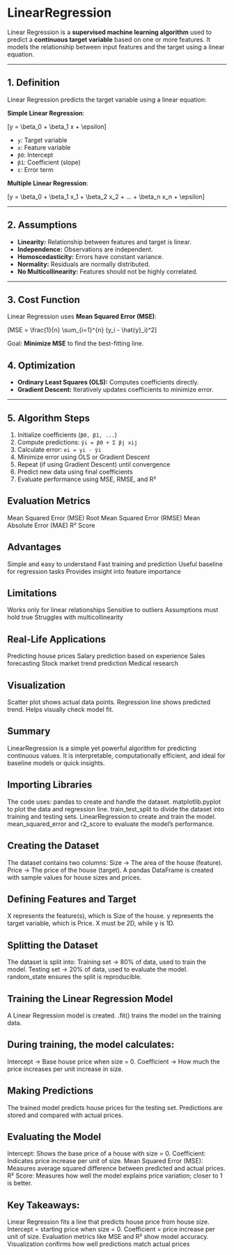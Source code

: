 # LinearRegression

Linear Regression is a **supervised machine learning algorithm** used to predict a **continuous target variable** based on one or more features. It models the relationship between input features and the target using a linear equation.

---

## 1. Definition

Linear Regression predicts the target variable using a linear equation:

**Simple Linear Regression**:

\[y = \beta_0 + \beta_1 x + \epsilon\]

- `y`: Target variable  
- `x`: Feature variable  
- `β0`: Intercept  
- `β1`: Coefficient (slope)  
- `ε`: Error term  

**Multiple Linear Regression**:

\[y = \beta_0 + \beta_1 x_1 + \beta_2 x_2 + ... + \beta_n x_n + \epsilon\]

---

## 2. Assumptions

- **Linearity:** Relationship between features and target is linear.  
- **Independence:** Observations are independent.  
- **Homoscedasticity:** Errors have constant variance.  
- **Normality:** Residuals are normally distributed.  
- **No Multicollinearity:** Features should not be highly correlated.  

---

## 3. Cost Function

Linear Regression uses **Mean Squared Error (MSE)**:

\[MSE = \frac{1}{n} \sum_{i=1}^{n} (y_i - \hat{y}_i)^2\]

Goal: **Minimize MSE** to find the best-fitting line.



## 4. Optimization

- **Ordinary Least Squares (OLS):** Computes coefficients directly.  
- **Gradient Descent:** Iteratively updates coefficients to minimize error.  

---

## 5. Algorithm Steps

1. Initialize coefficients (`β0, β1, ...`)  
2. Compute predictions: `ŷi = β0 + Σ βj xij`  
3. Calculate error: `ei = yi - ŷi`  
4. Minimize error using OLS or Gradient Descent  
5. Repeat (if using Gradient Descent) until convergence  
6. Predict new data using final coefficients  
7. Evaluate performance using MSE, RMSE, and R²


## Evaluation Metrics
Mean Squared Error (MSE)
Root Mean Squared Error (RMSE)
Mean Absolute Error (MAE)
R² Score

##  Advantages
Simple and easy to understand
Fast training and prediction
Useful baseline for regression tasks
Provides insight into feature importance

## Limitations
Works only for linear relationships
Sensitive to outliers
Assumptions must hold true
Struggles with multicollinearity

## Real-Life Applications
Predicting house prices
Salary prediction based on experience
Sales forecasting
Stock market trend prediction
Medical research

## Visualization
Scatter plot shows actual data points.
Regression line shows predicted trend.
Helps visually check model fit.

## Summary
LinearRegression is a simple yet powerful algorithm for predicting continuous values. It is interpretable, computationally efficient, and ideal for baseline models or quick insights.

## Importing Libraries
The code uses:
pandas to create and handle the dataset.
matplotlib.pyplot to plot the data and regression line.
train_test_split to divide the dataset into training and testing sets.
LinearRegression to create and train the model.
mean_squared_error and r2_score to evaluate the model’s performance.

## Creating the Dataset
The dataset contains two columns:
Size → The area of the house (feature).
Price → The price of the house (target).
A pandas DataFrame is created with sample values for house sizes and prices.

## Defining Features and Target
X represents the feature(s), which is Size of the house.
y represents the target variable, which is Price.
X must be 2D, while y is 1D.

## Splitting the Dataset
The dataset is split into:
Training set → 80% of data, used to train the model.
Testing set → 20% of data, used to evaluate the model.
random_state ensures the split is reproducible.

## Training the Linear Regression Model
A Linear Regression model is created.
.fit() trains the model on the training data.

## During training, the model calculates:
Intercept → Base house price when size = 0.
Coefficient → How much the price increases per unit increase in size.

## Making Predictions
The trained model predicts house prices for the testing set.
Predictions are stored and compared with actual prices.

## Evaluating the Model
Intercept: Shows the base price of a house with size = 0.
Coefficient: Indicates price increase per unit of size.
Mean Squared Error (MSE): Measures average squared difference between predicted and actual prices.
R² Score: Measures how well the model explains price variation; closer to 1 is better.

## Key Takeaways:
Linear Regression fits a line that predicts house price from house size.
Intercept = starting price when size = 0.
Coefficient = price increase per unit of size.
Evaluation metrics like MSE and R² show model accuracy.
Visualization confirms how well predictions match actual prices
